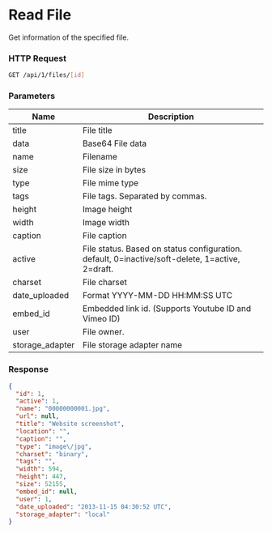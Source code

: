 # Read File

Get information of the specified file.

### HTTP Request

```bash
GET /api/1/files/[id]
```

### Parameters

Name            | Description
--------------- | ------------
title           | File title
data            | Base64 File data
name            | Filename
size            | File size in bytes
type            | File mime type
tags            | File tags. Separated by commas.
height          | Image height
width           | Image width
caption         | File caption
active          | File status. Based on status configuration. default, 0=inactive/soft-delete, 1=active, 2=draft.
charset         | File charset
date_uploaded   | Format YYYY-MM-DD HH:MM:SS UTC
embed_id        | Embedded link id. (Supports Youtube ID and Vimeo ID)
user            | File owner.
storage_adapter | File storage adapter name

### Response

```json
{
  "id": 1,
  "active": 1,
  "name": "00000000001.jpg",
  "url": null,
  "title": "Website screenshot",
  "location": "",
  "caption": "",
  "type": "image\/jpg",
  "charset": "binary",
  "tags": "",
  "width": 594,
  "height": 447,
  "size": 52155,
  "embed_id": null,
  "user": 1,
  "date_uploaded": "2013-11-15 04:30:52 UTC",
  "storage_adapter": "local"
}
```